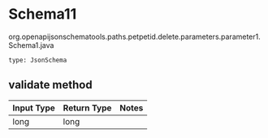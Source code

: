 # Schema11
org.openapijsonschematools.paths.petpetid.delete.parameters.parameter1.Schema1.java
```
type: JsonSchema
```

## validate method
| Input Type | Return Type | Notes |
| ---------- | ----------- | ----- |
| long | long | |
